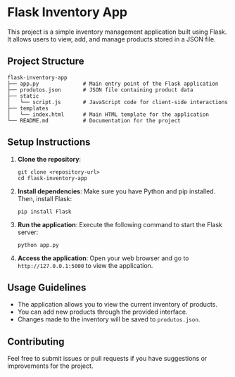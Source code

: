 # Flask Inventory App

This project is a simple inventory management application built using Flask. It allows users to view, add, and manage products stored in a JSON file.

## Project Structure

```
flask-inventory-app
├── app.py              # Main entry point of the Flask application
├── produtos.json       # JSON file containing product data
├── static
│   └── script.js       # JavaScript code for client-side interactions
├── templates
│   └── index.html      # Main HTML template for the application
└── README.md           # Documentation for the project
```

## Setup Instructions

1. **Clone the repository**:
   ```
   git clone <repository-url>
   cd flask-inventory-app
   ```

2. **Install dependencies**:
   Make sure you have Python and pip installed. Then, install Flask:
   ```
   pip install Flask
   ```

3. **Run the application**:
   Execute the following command to start the Flask server:
   ```
   python app.py
   ```

4. **Access the application**:
   Open your web browser and go to `http://127.0.0.1:5000` to view the application.

## Usage Guidelines

- The application allows you to view the current inventory of products.
- You can add new products through the provided interface.
- Changes made to the inventory will be saved to `produtos.json`.

## Contributing

Feel free to submit issues or pull requests if you have suggestions or improvements for the project.
